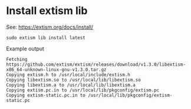 
# Install extism lib

See: https://extism.org/docs/install/
```
sudo extism lib install latest
```

Example output
```
Fetching https://github.com/extism/extism/releases/download/v1.3.0/libextism-x86_64-unknown-linux-gnu-v1.3.0.tar.gz
Copying extism.h to /usr/local/include/extism.h
Copying libextism.so to /usr/local/lib/libextism.so
Copying libextism.a to /usr/local/lib/libextism.a
Copying extism.pc.in to /usr/local/lib/pkgconfig/extism.pc
Copying extism-static.pc.in to /usr/local/lib/pkgconfig/extism-static.pc

```